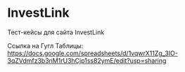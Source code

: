 # InvestLink

Тест-кейсы для сайта InvestLink

Ссылка на Гугл Таблицы: https://docs.google.com/spreadsheets/d/1vqwrX11Zg_3IO-3qZVdmfz3b3nM1rU3hCjp1ss82ymE/edit?usp=sharing
